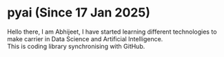 # pyai (Since 17 Jan 2025)

Hello there,
I am Abhijeet, I have started learning different technologies to make carrier in Data Science and Artificial Intelligence.  
This is coding library synchronising with GitHub. 

